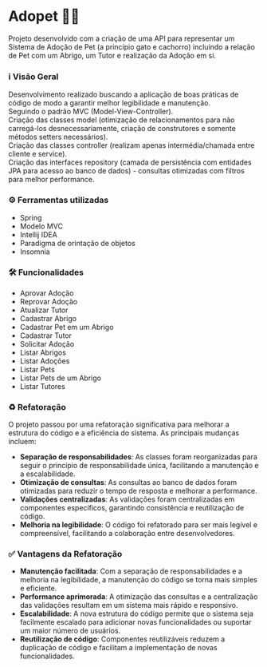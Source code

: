 # Adopet :dog::cat:
Projeto desenvolvido com a criação de uma API para representar um Sistema de Adoção de Pet (a princípio gato e cachorro) incluindo a relação de Pet com um Abrigo, um Tutor e realização da Adoção em si.

### :information_source: Visão Geral
Desenvolvimento realizado buscando a aplicação de boas práticas de código de modo a garantir melhor legibilidade e manutenção. <br>
Seguindo o padrão MVC (Model-View-Controller). <br>
Criação das classes model (otimização de relacionamentos para não carregá-los desnecessariamente, criação de construtores e somente métodos setters necessários). <br>
Criação das classes controller (realizam apenas intermédia/chamada entre cliente e service). <br>
Criação das interfaces repository (camada de persistência com entidades JPA para acesso ao banco de dados) - consultas otimizadas com filtros para melhor performance. <br>


### ⚙️ Ferramentas utilizadas
- Spring
- Modelo MVC
- Intellij IDEA
- Paradigma de orintação de objetos
- Insomnia

### 🛠️ Funcionalidades
- Aprovar Adoção
- Reprovar Adoção
- Atualizar Tutor
- Cadastrar Abrigo
- Cadastrar Pet em um Abrigo
- Cadastrar Tutor
- Solicitar Adoção
- Listar Abrigos
- Listar Adoções
- Listar Pets
- Listar Pets de um Abrigo
- Listar Tutores

### :recycle: Refatoração
O projeto passou por uma refatoração significativa para melhorar a estrutura do código e a eficiência do sistema. As principais mudanças incluem:

- **Separação de responsabilidades**: As classes foram reorganizadas para seguir o princípio de responsabilidade única, facilitando a manutenção e a escalabilidade.
- **Otimização de consultas**: As consultas ao banco de dados foram otimizadas para reduzir o tempo de resposta e melhorar a performance.
- **Validações centralizadas**: As validações foram centralizadas em componentes específicos, garantindo consistência e reutilização de código.
- **Melhoria na legibilidade**: O código foi refatorado para ser mais legível e compreensível, facilitando a colaboração entre desenvolvedores.

### :white_check_mark: Vantagens da Refatoração
- **Manutenção facilitada**: Com a separação de responsabilidades e a melhoria na legibilidade, a manutenção do código se torna mais simples e eficiente.
- **Performance aprimorada**: A otimização das consultas e a centralização das validações resultam em um sistema mais rápido e responsivo.
- **Escalabilidade**: A nova estrutura do código permite que o sistema seja facilmente escalado para adicionar novas funcionalidades ou suportar um maior número de usuários.
- **Reutilização de código**: Componentes reutilizáveis reduzem a duplicação de código e facilitam a implementação de novas funcionalidades.

